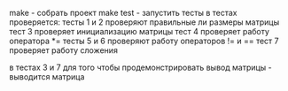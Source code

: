 make - собрать проект
make test - запустить тесты
в тестах проверяется:
тесты 1 и 2 проверяют правильные ли размеры матрицы
тест 3 проверяет инициализацию матрицы
тест 4 проверяет работу оператора *= 
тесты 5 и 6 проверяют работу операторов != и ==
тест 7 проверяет работу сложения

в тестах 3 и 7 для того чтобы продемонстрировать вывод матрицы - выводится матрица
